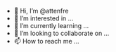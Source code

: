 - 👋 Hi, I’m @attenfre
- 👀 I’m interested in ...
- 🌱 I’m currently learning ...
- 💞️ I’m looking to collaborate on ...
- 📫 How to reach me ...

<!---
attenfre/attenfre is a ✨ special ✨ repository because its `README.md` (this file) appears on your GitHub profile.
You can click the Preview link to take a look at your changes.
--->
